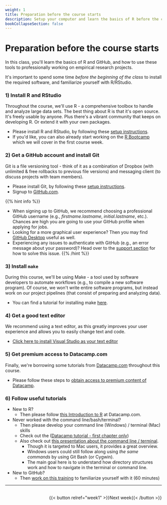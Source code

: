 ```yaml
---
weight: 1
title: Preparation before the course starts
description: Setup your computer and learn the basics of R before the course starts.
bookCollapseSection: false
---
```


# Preparation before the course starts

In this class, you'll learn the basics of R and GitHub, and how to use these tools to professionally working on empirical research projects.

It's important to spend some time *before the beginning of the class* to install the required software, and familiarize yourself with R/RStudio.

### 1) Install R and RStudio

Throughout the course, we'll use R - a comprehensive toolbox to handle and analyze large data sets. The best thing about R is that it's open source. It's freely usable by anyone. Plus there's a vibrant community that keeps on developing R. Or extend it with your own packages.

- Please install R and RStudio, by following these [setup instructions](http://tilburgsciencehub.com/get/r/).
- If you'd like, you can also already start working on the [R Bootcamp](docs/modules/week1) which we will cover in the first course week.

### 2) Get a GitHub account and install Git

Git is a file versioning tool - think of it as a combination of Dropbox (with unlimited & free rollbacks to previous file versions) and messaging client (to discuss projects with team members).

- Please install Git, by following these [setup instructions](
https://tilburgsciencehub.com/get/git).
- Signup to [GitHub.com](https://github.com). 

{{% hint info %}}
- When signing up to GitHub, we recommend choosing a professional GitHub username (e.g., *firstname.lastname*, *initial.lastname*, etc.). Chances are high you are going to use your GitHub profile when applying for jobs. 
- Looking for a more graphical user experience? Then you may find [GitHub Desktop](https://desktop.github.com) useful as well.
- Experiencing any issues to authenticate with GitHub (e.g., an error message about your password)? Head over to the [support section](/docs/course/support) for how to solve this issue.
{{% /hint %}}


### 3) Install `make`

During this course, we'll be using Make - a tool used by software developers to automate workflows (e.g., to compile a new software program). Of course, we won't write entire software programs, but instead work on our project pipelines (that consist of preparing and analyzing data).

- You can find a tutorial for installing make [here](https://tilburgsciencehub.com/get/make).

### 4) Get a good text editor

We recommend using a text editor, as this greatly improves your user experience and allows you to easily change text and code.

- [Click here to install Visual Studio as your text editor](https://code.visualstudio.com)

### 5) Get premium access to Datacamp.com

Finally, we're borrowing some tutorials from [Datacamp.com](https://datacamp.com) throughout this course.

- Please follow these steps to [obtain access to premium content of Datacamp](docs/course/support/datacamp.md).

### 6) Follow useful tutorials

- New to R?
    - Then please follow [this Introduction to R](https://www.datacamp.com/courses/free-introduction-to-r) at Datacamp.com.
- Never worked with the command line/bash/terminal? 
    - Then please develop your command line (Windows) / terminal (Mac) skills
    - Check out the ([Datacamp tutorial - first chapter only](https://www.datacamp.com/courses/introduction-to-shell))
    - Also check out [this presentation about the command line / terminal](https://generalassembly.github.io/prework/cl). 
        - Though it is targeted to Mac users, it provides a great overview.
        - Windows users could still follow along using *the same commands* by using Git Bash (or Cygwin). 
        - The main goal here is to understand how directory structures work and how to navigate in the terminal or command line.
- New to GitHub?
    - Then [work on this training](https://github.com/skills/introduction-to-github) to familiarize yourself with it (60 minutes)

---
<br>
<div style="text-align: right">{{< button relref="week1" >}}Next week{{< /button >}}</div>
